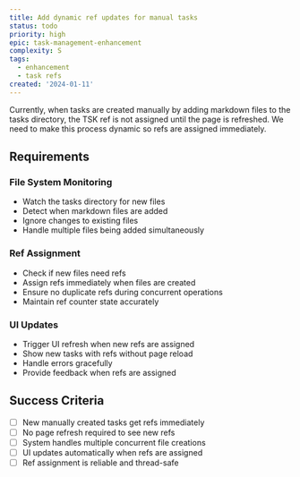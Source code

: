 ```yaml
---
title: Add dynamic ref updates for manual tasks
status: todo
priority: high
epic: task-management-enhancement
complexity: S
tags:
  - enhancement
  - task refs
created: '2024-01-11'
---
```


Currently, when tasks are created manually by adding markdown files to the tasks directory, the TSK ref is not assigned until the page is refreshed. We need to make this process dynamic so refs are assigned immediately.

## Requirements

### File System Monitoring
- Watch the tasks directory for new files
- Detect when markdown files are added
- Ignore changes to existing files
- Handle multiple files being added simultaneously

### Ref Assignment
- Check if new files need refs
- Assign refs immediately when files are created
- Ensure no duplicate refs during concurrent operations
- Maintain ref counter state accurately

### UI Updates
- Trigger UI refresh when new refs are assigned
- Show new tasks with refs without page reload
- Handle errors gracefully
- Provide feedback when refs are assigned

## Success Criteria
- [ ] New manually created tasks get refs immediately
- [ ] No page refresh required to see new refs
- [ ] System handles multiple concurrent file creations
- [ ] UI updates automatically when refs are assigned
- [ ] Ref assignment is reliable and thread-safe 